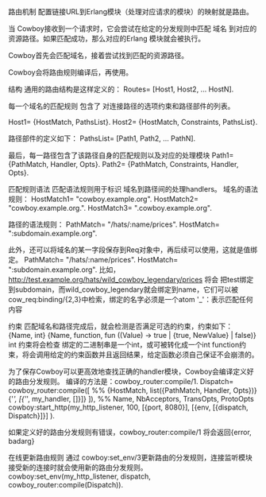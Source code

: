
路由机制
配置链接URL到Erlang模块（处理对应请求的模块）的映射就是路由。

当 Cowboy接收到一个请求时，它会尝试在给定的分发规则中匹配 域名 到对应的资源路径。如果匹配成功，那么对应的Erlang 模块就会被执行。

Cowboy首先会匹配域名，接着尝试找到匹配的资源路径。

Cowboy会将路由规则编译后，再使用。


结构
通用的路由结构是这样定义的：
Routes= [Host1, Host2, ... HostN].

每一个域名的匹配规则 包含了 对连接路径的选项约束和路径部件的列表。

Host1= {HostMatch, PathsList}.
Host2= {HostMatch, Constraints, PathsList}.

路径部件的定义如下：
PathsList= [Path1, Path2, ... PathN].

最后，每一路径包含了该路径自身的匹配规则以及对应的处理模块
Path1= {PathMatch, Handler, Opts}.
Path2= {PathMatch, Constraints, Handler, Opts}.

匹配规则语法
匹配语法规则用于标识 域名到路径间的处理handlers。
域名的语法规则：
HostMatch1= "cowboy.example.org".
HostMatch2= "cowboy.example.org.".
HostMatch3= ".cowboy.example.org".

路径的语法规则：
PathMatch= "/hats/:name/prices".
HostMatch= ":subdomain.example.org".

此外，还可以将域名的某一字段保存到Req对象中，再后续可以使用，这就是值绑定。
PathMatch= "/hats/:name/prices".
HostMatch= ":subdomain.example.org".
比如，http://test.example.org/hats/wild_cowboy_legendary/prices 将会
把test绑定到subdomain，而wild_cowboy_legendary就会绑定到name，它们可以被cow_req:binding/{2,3}中检索，绑定的名字必须是一个atom
'_'：表示匹配任何内容

约束
匹配域名和路径完成后，就会检测是否满足可选的约束，约束如下：
{Name, int}
{Name, function, fun ((Value) -> true | {true, NewValue} | false)}
int 约束将会检查 绑定的二进制串是一个int，或可被转化成一个int
function约束，将会调用给定的约束函数并且返回结果，给定函数必须自己保证不会崩溃的。


为了保存Cowboy可以更高效地查找正确的handler模块，Cowboy会编译定义好的路由分发规则。
编译的方法是：cowboy_router:compile/1.
	Dispatch= cowboy_router:compile([
    %% {HostMatch, list({PathMatch, Handler, Opts})}
    {'_', [{'_', my_handler, []}]}
	]),
%% Name, NbAcceptors, TransOpts, ProtoOpts
	cowboy:start_http(my_http_listener, 100,
   	[{port, 8080}],
   	[{env, [{dispatch, Dispatch}]}]
	).

如果定义好的路由分发规则有错误，cowboy_router:compile/1 
将会返回{error, badarg}

在线更新路由规则
通过 cowboy:set_env/3更新路由的分发规则，连接监听模块接受新的连接时就会使用新的路由分发规则。
cowboy:set_env(my_http_listener, dispatch,
    cowboy_router:compile(Dispatch)).



